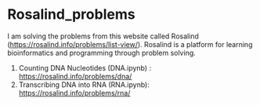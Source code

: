 # Rosalind_problems
I am solving the problems from this website called Rosalind (https://rosalind.info/problems/list-view/). Rosalind is a platform for learning bioinformatics and programming through problem solving.

1. Counting DNA Nucleotides (DNA.ipynb) : https://rosalind.info/problems/dna/
2. Transcribing DNA into RNA (RNA.ipynb): https://rosalind.info/problems/rna/
